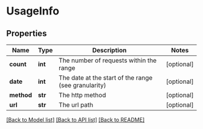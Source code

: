 # UsageInfo

## Properties
Name | Type | Description | Notes
------------ | ------------- | ------------- | -------------
**count** | **int** | The number of requests within the range | [optional] 
**date** | **int** | The date at the start of the range (see granularity) | [optional] 
**method** | **str** | The http method | [optional] 
**url** | **str** | The url path | [optional] 

[[Back to Model list]](../README.md#documentation-for-models) [[Back to API list]](../README.md#documentation-for-api-endpoints) [[Back to README]](../README.md)


